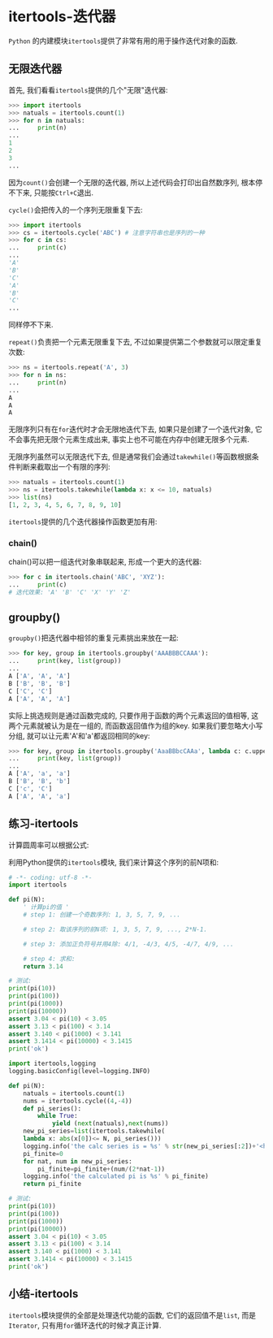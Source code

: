 # itertools-迭代器

`Python` 的内建模块`itertools`提供了非常有用的用于操作迭代对象的函数.

## 无限迭代器

首先, 我们看看`itertools`提供的几个"无限"迭代器:

```python
>>> import itertools
>>> natuals = itertools.count(1)
>>> for n in natuals:
...     print(n)
...
1
2
3
...
```

因为`count()`会创建一个无限的迭代器, 所以上述代码会打印出自然数序列, 根本停不下来, 只能按`Ctrl+C`退出.

`cycle()`会把传入的一个序列无限重复下去:

```python
>>> import itertools
>>> cs = itertools.cycle('ABC') # 注意字符串也是序列的一种
>>> for c in cs:
...     print(c)
...
'A'
'B'
'C'
'A'
'B'
'C'
...
```

同样停不下来.

`repeat()`负责把一个元素无限重复下去, 不过如果提供第二个参数就可以限定重复次数:

```python
>>> ns = itertools.repeat('A', 3)
>>> for n in ns:
...     print(n)
...
A
A
A
```

无限序列只有在`for`迭代时才会无限地迭代下去, 如果只是创建了一个迭代对象, 它不会事先把无限个元素生成出来, 事实上也不可能在内存中创建无限多个元素.

无限序列虽然可以无限迭代下去, 但是通常我们会通过`takewhile()`等函数根据条件判断来截取出一个有限的序列:

```python
>>> natuals = itertools.count(1)
>>> ns = itertools.takewhile(lambda x: x <= 10, natuals)
>>> list(ns)
[1, 2, 3, 4, 5, 6, 7, 8, 9, 10]
```

`itertools`提供的几个迭代器操作函数更加有用:

### chain()

chain()可以把一组迭代对象串联起来, 形成一个更大的迭代器:

```python
>>> for c in itertools.chain('ABC', 'XYZ'):
...     print(c)
# 迭代效果: 'A' 'B' 'C' 'X' 'Y' 'Z'
```

## groupby()

`groupby()`把迭代器中相邻的重复元素挑出来放在一起:

```python
>>> for key, group in itertools.groupby('AAABBBCCAAA'):
...     print(key, list(group))
...
A ['A', 'A', 'A']
B ['B', 'B', 'B']
C ['C', 'C']
A ['A', 'A', 'A']
```

实际上挑选规则是通过函数完成的, 只要作用于函数的两个元素返回的值相等, 这两个元素就被认为是在一组的, 而函数返回值作为组的key. 如果我们要忽略大小写分组, 就可以让元素'A'和'a'都返回相同的key:

```python
>>> for key, group in itertools.groupby('AaaBBbcCAAa', lambda c: c.upper()):
...     print(key, list(group))
...
A ['A', 'a', 'a']
B ['B', 'B', 'b']
C ['c', 'C']
A ['A', 'A', 'a']
```

## 练习-itertools

计算圆周率可以根据公式:

利用Python提供的`itertools`模块, 我们来计算这个序列的前N项和:

```python
# -*- coding: utf-8 -*-
import itertools

def pi(N):
    ' 计算pi的值 '
    # step 1: 创建一个奇数序列: 1, 3, 5, 7, 9, ...

    # step 2: 取该序列的前N项: 1, 3, 5, 7, 9, ..., 2*N-1.

    # step 3: 添加正负符号并用4除: 4/1, -4/3, 4/5, -4/7, 4/9, ...

    # step 4: 求和:
    return 3.14

# 测试:
print(pi(10))
print(pi(100))
print(pi(1000))
print(pi(10000))
assert 3.04 < pi(10) < 3.05
assert 3.13 < pi(100) < 3.14
assert 3.140 < pi(1000) < 3.141
assert 3.1414 < pi(10000) < 3.1415
print('ok')
```

```python
import itertools,logging
logging.basicConfig(level=logging.INFO)

def pi(N):
    natuals = itertools.count(1)
    nums = itertools.cycle((4,-4))
    def pi_series():
        while True:
            yield (next(natuals),next(nums))
    new_pi_series=list(itertools.takewhile(
    lambda x: abs(x[0])<= N, pi_series()))
    logging.info('the calc series is = %s' % str(new_pi_series[:2])+'<head-tail>'+str(new_pi_series[-2:]))
    pi_finite=0
    for nat, num in new_pi_series:
        pi_finite=pi_finite+(num/(2*nat-1))
    logging.info('the calculated pi is %s' % pi_finite)
    return pi_finite

# 测试:
print(pi(10))
print(pi(100))
print(pi(1000))
print(pi(10000))
assert 3.04 < pi(10) < 3.05
assert 3.13 < pi(100) < 3.14
assert 3.140 < pi(1000) < 3.141
assert 3.1414 < pi(10000) < 3.1415
print('ok')
```

## 小结-itertools

`itertools`模块提供的全部是处理迭代功能的函数, 它们的返回值不是`list`, 而是`Iterator`, 只有用`for`循环迭代的时候才真正计算.
